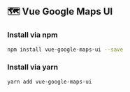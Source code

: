 ## 🗺 Vue Google Maps UI

### Install via npm

```bash
npm install vue-google-maps-ui --save
```


### Install via yarn

```bash
yarn add vue-google-maps-ui
```
